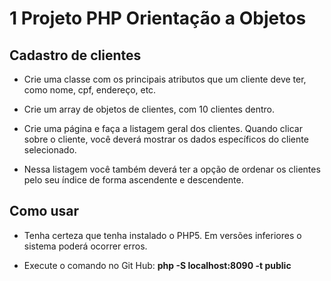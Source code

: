 <h1>1 Projeto PHP Orientação a Objetos</h1>
<h2>Cadastro de clientes</h2>

- Crie uma classe com os principais atributos que um cliente deve ter, como nome, cpf, endereço, etc.

- Crie um array de objetos de clientes, com 10 clientes dentro.

- Crie uma página e faça a listagem geral dos clientes. Quando clicar sobre o cliente, você deverá mostrar os dados específicos do cliente selecionado.

- Nessa listagem você também deverá ter a opção de ordenar os clientes pelo seu índice de forma ascendente e descendente.

<h2>Como usar</h2>

- Tenha certeza que tenha instalado o PHP5. Em versões inferiores o sistema poderá ocorrer erros.

- Execute o comando no Git Hub: <b>php -S localhost:8090 -t public</b>
